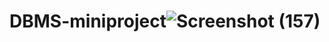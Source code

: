 # DBMS-miniproject![Screenshot (157)](https://user-images.githubusercontent.com/70830814/103852050-1c699300-50d1-11eb-8a68-bdf812a33323.png)

